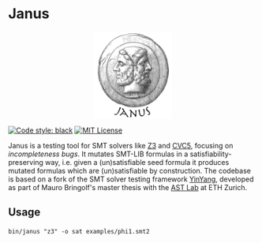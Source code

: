# Janus
<p align="center"><a><img width="160" alt="portfolio_view" align="center" src="misc/logo.png"></a></p>

[![Code style: black](https://img.shields.io/badge/code%20style-black-000000.svg)](https://github.com/psf/black)
[![MIT License](https://img.shields.io/badge/License-MIT-black.svg)](https://opensource.org/licenses/MIT)

Janus is a testing tool for SMT solvers like
[Z3](https://www.github.com/z3prover/z3)
and
[CVC5](https://www.github.com/z3prover/z3),
focusing on *incompleteness bugs*.
It mutates SMT-LIB formulas in a satisfiability-preserving way, i.e. given a (un)satisfiable seed formula it produces mutated formulas which are (un)satisfiable by construction.
The codebase is based on a fork of the SMT solver testing framework [YinYang](https://www.github.com/testsmt/yinyang),
developed as part of Mauro Bringolf's master thesis with the [AST Lab](https://ast.ethz.ch/) at ETH Zurich.

## Usage

```
bin/janus "z3" -o sat examples/phi1.smt2
```
